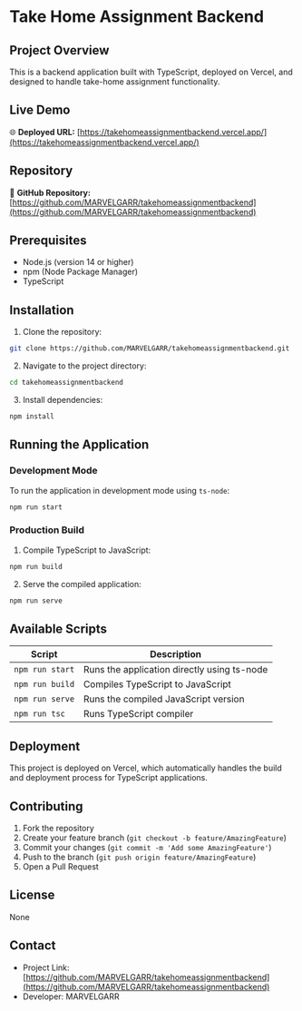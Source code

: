# Take Home Assignment Backend

## Project Overview
This is a backend application built with TypeScript, deployed on Vercel, and designed to handle take-home assignment functionality.

## Live Demo
🌐 **Deployed URL:** [https://takehomeassignmentbackend.vercel.app/](https://takehomeassignmentbackend.vercel.app/)

## Repository
📁 **GitHub Repository:** [https://github.com/MARVELGARR/takehomeassignmentbackend](https://github.com/MARVELGARR/takehomeassignmentbackend)

## Prerequisites
- Node.js (version 14 or higher)
- npm (Node Package Manager)
- TypeScript

## Installation

1. Clone the repository:
```bash
git clone https://github.com/MARVELGARR/takehomeassignmentbackend.git
```

2. Navigate to the project directory:
```bash
cd takehomeassignmentbackend
```

3. Install dependencies:
```bash
npm install
```

## Running the Application

### Development Mode
To run the application in development mode using `ts-node`:
```bash
npm run start
```

### Production Build
1. Compile TypeScript to JavaScript:
```bash
npm run build
```

2. Serve the compiled application:
```bash
npm run serve
```

## Available Scripts

| Script | Description |
|--------|-------------|
| `npm run start` | Runs the application directly using ts-node |
| `npm run build` | Compiles TypeScript to JavaScript |
| `npm run serve` | Runs the compiled JavaScript version |
| `npm run tsc` | Runs TypeScript compiler |

## Deployment
This project is deployed on Vercel, which automatically handles the build and deployment process for TypeScript applications.



## Contributing
1. Fork the repository
2. Create your feature branch (`git checkout -b feature/AmazingFeature`)
3. Commit your changes (`git commit -m 'Add some AmazingFeature'`)
4. Push to the branch (`git push origin feature/AmazingFeature`)
5. Open a Pull Request

## License
None

## Contact
- Project Link: [https://github.com/MARVELGARR/takehomeassignmentbackend](https://github.com/MARVELGARR/takehomeassignmentbackend)
- Developer: MARVELGARR
